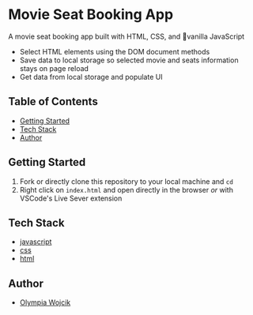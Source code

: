 # Movie Seat Booking App
A movie seat booking app built with HTML, CSS, and 🍦vanilla JavaScript
- Select HTML elements using the DOM document methods
- Save data to local storage so selected movie and seats information stays on page reload
- Get data from local storage and populate UI

## Table of Contents

- [Getting Started](#getting-started)
- [Tech Stack](#tech-stack)
- [Author](#author)

## Getting Started

1. Fork or directly clone this repository to your local machine and `cd` 
2. Right click on `index.html` and open directly in the browser _or_ with VSCode's Live Sever extension


## Tech Stack
- [javascript](https://developer.mozilla.org/en-US/docs/Web/JavaScript)
- [css](https://developer.mozilla.org/en-US/docs/Web/CSS)
- [html](https://developer.mozilla.org/en-US/docs/Web/HTML)

## Author

- [Olympia Wojcik](https://github.com/olympiawoj)